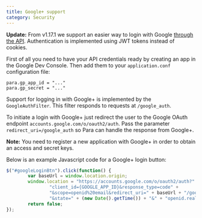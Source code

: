 ```yaml
---
title: Google+ support
category: Security
---
```


**Update:** From v1.17.1 we support an easier way to login with Google [through the API](#034-api-jwt-signin).
Authentication is implemented using JWT tokens instead of cookies.

First of all you need to have your API credentials ready by creating an app in the Google Dev Console.
Then add them to your `application.conf` configuration file:
```
para.gp_app_id = "..."
para.gp_secret = "..."
```

Support for logging in with Google+ is implemented by the `GoogleAuthFilter`. This filter responds to requests at
`/google_auth`.

To initiate a login with Google+ just redirect the user to the Google OAuth endpoint
`accounts.google.com/o/oauth2/auth`. Pass the parameter `redirect_uri=/google_auth` so Para
can handle the response from Google+.

**Note:** You need to register a new application with Google+ in order to obtain an access and secret keys.

Below is an example Javascript code for a Google+ login button:

```js
$("#googleLoginBtn").click(function() {
		var baseUrl = window.location.origin;
		window.location = "https://accounts.google.com/o/oauth2/auth?" +
				"client_id={GOOGLE_APP_ID}&response_type=code" +
				"&scope=openid%20email&redirect_uri=" + baseUrl + "/google_auth" +
				"&state=" + (new Date().getTime()) + "&" + "openid.realm=" + baseUrl;
		return false;
});
```